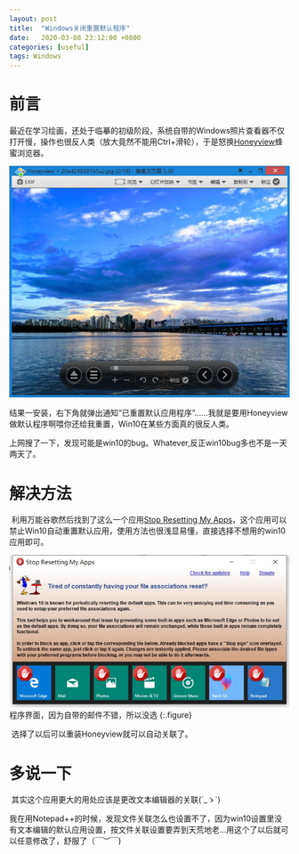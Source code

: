 ```yaml
---
layout: post
title:  "Windows关闭重置默认程序"
date:   2020-03-08 23:12:00 +0800
categories: [useful]
tags: Windows
---
```




# 前言

​		最近在学习绘画，还处于临摹的初级阶段，系统自带的Windows照片查看器不仅打开慢，操作也很反人类（放大竟然不能用Ctrl+滑轮），于是怒换[Honeyview](https://cn.bandisoft.com/honeyview/)蜂蜜浏览器。

![](/assets/img/2020-03-08/01.jpg)

​		结果一安装，右下角就弹出通知“已重置默认应用程序”......我就是要用Honeyview做默认程序啊喂你还给我重置，Win10在某些方面真的很反人类。

​		上网搜了一下，发现可能是win10的bug。Whatever,反正win10bug多也不是一天两天了。

# 解决方法

​		利用万能谷歌然后找到了这么一个应用[Stop Resetting My Apps](https://www.carifred.com/stop_resetting_my_apps/)，这个应用可以禁止Win10自动重置默认应用，使用方法也很浅显易懂，直接选择不想用的win10应用即可。

![](/assets/img/2020-03-08/02.jpg)
程序界面，因为自带的邮件不错，所以没选
{:.figure}

​		选择了以后可以重装Honeyview就可以自动关联了。

# 多说一下

​		其实这个应用更大的用处应该是更改文本编辑器的关联(´_ゝ`)

​		我在用Notepad++的时候，发现文件关联怎么也设置不了，因为win10设置里没有文本编辑的默认应用设置，按文件关联设置要弄到天荒地老...用这个了以后就可以任意修改了，舒服了（￣︶￣)